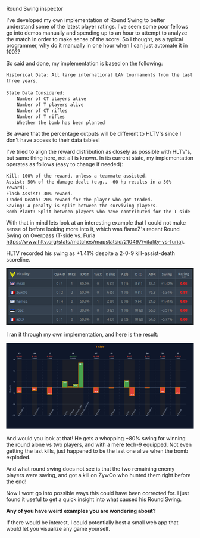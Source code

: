 Round Swing inspector

I've developed my own implementation of Round Swing to better understand some of the latest player ratings. I've seem some poor fellows go into demos manually and spending up to an hour to attempt to analyze the match in order to make sense of the score. So I thought, as a typical programmer, why do it manually in one hour when I can just automate it in 100??

So said and done, my implementation is based on the following:

    Historical Data: All large international LAN tournaments from the last three years.

    State Data Considered:
        Number of CT players alive
        Number of T players alive
        Number of CT rifles
        Number of T rifles
        Whether the bomb has been planted

Be aware that the percentage outputs will be different to HLTV's since I don't have access to their data tables!

I've tried to align the reward distribution as closely as possible with HLTV's, but same thing here, not all is known. In its current state, my implementation operates as follows (easy to change if needed):

    Kill: 100% of the reward, unless a teammate assisted.
    Assist: 50% of the damage dealt (e.g., -60 hp results in a 30% reward).
    Flash Assist: 30% reward.
    Traded Death: 20% reward for the player who got traded.
    Saving: A penalty is split between the surviving players.
    Bomb Plant: Split between players who have contributed for the T side

With that in mind lets look at an interesting example that I could not make sense of before looking more into it, which was flameZ's recent Round Swing on Overpass (T-side vs. Furia https://www.hltv.org/stats/matches/mapstatsid/210497/vitality-vs-furia).

HLTV recorded his swing as +1.41% despite a 2-0-9 kill-assist-death scoreline.

![Vitality vs Furia](vitality_t_overpass.png)

I ran it through my own implementation, and here is the result:

![flameZ T overpass](flamez_t_overpass.png)

And would you look at that! He gets a whopping +80% swing for winning the round alone vs two players, and with a mere tech-9 equipped. Not even getting the last kills, just happened to be the last one alive when the bomb exploded.

And what round swing does not see is that the two remaining enemy players were saving, and got a kill on ZywOo who hunted them right before the end!

Now I wont go into possible ways this could have been corrected for. I just found it useful to get a quick insight into what caused his Round Swing.

**Any of you have weird examples you are wondering about?**

If there would be interest, I could potentially host a small web app that would let you visualize any game yourself.
